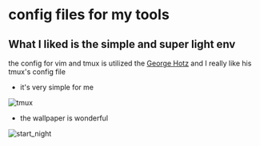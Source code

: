 # config files for my tools 

## What I liked is the simple and super light env

the config for vim and tmux is utilized the [George Hotz](https://github.com/geohot/configuration)
and I really like his tmux's config file
- it's very simple for me 

![tmux](./img/tmux.png)

- the wallpaper is wonderful

![start_night](./wallpaper/dolomites-6016x3384-8361.jpg)
